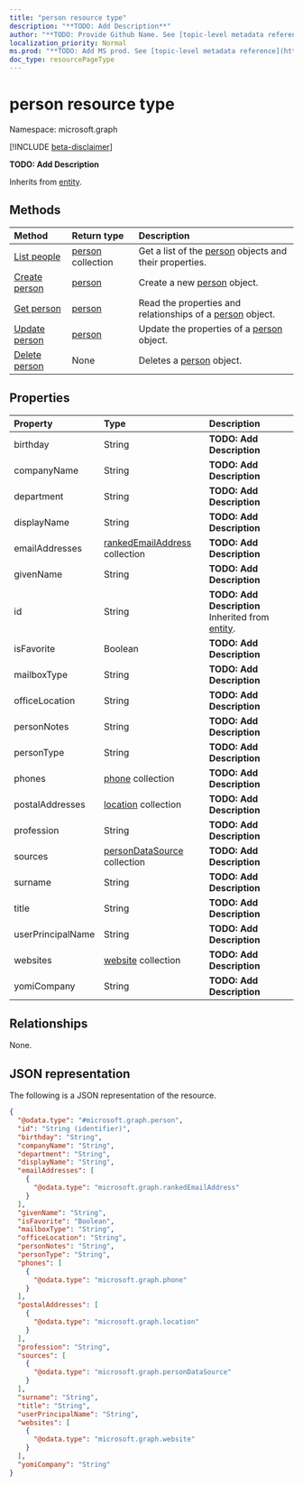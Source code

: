 ```yaml
---
title: "person resource type"
description: "**TODO: Add Description**"
author: "**TODO: Provide Github Name. See [topic-level metadata reference](https://msgo.azurewebsites.net/add/document/guidelines/metadata.html#topic-level-metadata)**"
localization_priority: Normal
ms.prod: "**TODO: Add MS prod. See [topic-level metadata reference](https://msgo.azurewebsites.net/add/document/guidelines/metadata.html#topic-level-metadata)**"
doc_type: resourcePageType
---
```


# person resource type

Namespace: microsoft.graph

[!INCLUDE [beta-disclaimer](../../includes/beta-disclaimer.md)]

**TODO: Add Description**


Inherits from [entity](../resources/entity.md).

## Methods
|Method|Return type|Description|
|:---|:---|:---|
|[List people](../api/person-list.md)|[person](../resources/person.md) collection|Get a list of the [person](../resources/person.md) objects and their properties.|
|[Create person](../api/person-create.md)|[person](../resources/person.md)|Create a new [person](../resources/person.md) object.|
|[Get person](../api/person-get.md)|[person](../resources/person.md)|Read the properties and relationships of a [person](../resources/person.md) object.|
|[Update person](../api/person-update.md)|[person](../resources/person.md)|Update the properties of a [person](../resources/person.md) object.|
|[Delete person](../api/person-delete.md)|None|Deletes a [person](../resources/person.md) object.|

## Properties
|Property|Type|Description|
|:---|:---|:---|
|birthday|String|**TODO: Add Description**|
|companyName|String|**TODO: Add Description**|
|department|String|**TODO: Add Description**|
|displayName|String|**TODO: Add Description**|
|emailAddresses|[rankedEmailAddress](../resources/rankedemailaddress.md) collection|**TODO: Add Description**|
|givenName|String|**TODO: Add Description**|
|id|String|**TODO: Add Description** Inherited from [entity](../resources/entity.md).|
|isFavorite|Boolean|**TODO: Add Description**|
|mailboxType|String|**TODO: Add Description**|
|officeLocation|String|**TODO: Add Description**|
|personNotes|String|**TODO: Add Description**|
|personType|String|**TODO: Add Description**|
|phones|[phone](../resources/phone.md) collection|**TODO: Add Description**|
|postalAddresses|[location](../resources/location.md) collection|**TODO: Add Description**|
|profession|String|**TODO: Add Description**|
|sources|[personDataSource](../resources/persondatasource.md) collection|**TODO: Add Description**|
|surname|String|**TODO: Add Description**|
|title|String|**TODO: Add Description**|
|userPrincipalName|String|**TODO: Add Description**|
|websites|[website](../resources/website.md) collection|**TODO: Add Description**|
|yomiCompany|String|**TODO: Add Description**|

## Relationships
None.

## JSON representation
The following is a JSON representation of the resource.
<!-- {
  "blockType": "resource",
  "keyProperty": "id",
  "@odata.type": "microsoft.graph.person",
  "baseType": "microsoft.graph.entity",
  "openType": false
}
-->
``` json
{
  "@odata.type": "#microsoft.graph.person",
  "id": "String (identifier)",
  "birthday": "String",
  "companyName": "String",
  "department": "String",
  "displayName": "String",
  "emailAddresses": [
    {
      "@odata.type": "microsoft.graph.rankedEmailAddress"
    }
  ],
  "givenName": "String",
  "isFavorite": "Boolean",
  "mailboxType": "String",
  "officeLocation": "String",
  "personNotes": "String",
  "personType": "String",
  "phones": [
    {
      "@odata.type": "microsoft.graph.phone"
    }
  ],
  "postalAddresses": [
    {
      "@odata.type": "microsoft.graph.location"
    }
  ],
  "profession": "String",
  "sources": [
    {
      "@odata.type": "microsoft.graph.personDataSource"
    }
  ],
  "surname": "String",
  "title": "String",
  "userPrincipalName": "String",
  "websites": [
    {
      "@odata.type": "microsoft.graph.website"
    }
  ],
  "yomiCompany": "String"
}
```

